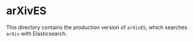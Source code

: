 # arXivES
This directory contains the production version of `arXivES`, which searches `arXiv` with Elasticsearch.
